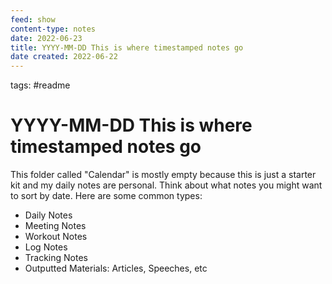```yaml
---
feed: show
content-type: notes
date: 2022-06-23
title: YYYY-MM-DD This is where timestamped notes go
date created: 2022-06-22
---
```


tags:  #readme

# YYYY-MM-DD This is where timestamped notes go

This folder called "Calendar" is mostly empty because this is just a starter kit and my daily notes are personal. Think about what notes you might want to sort by date. Here are some common types:

- Daily Notes
- Meeting Notes
- Workout Notes
- Log Notes
- Tracking Notes
- Outputted Materials: Articles, Speeches, etc
